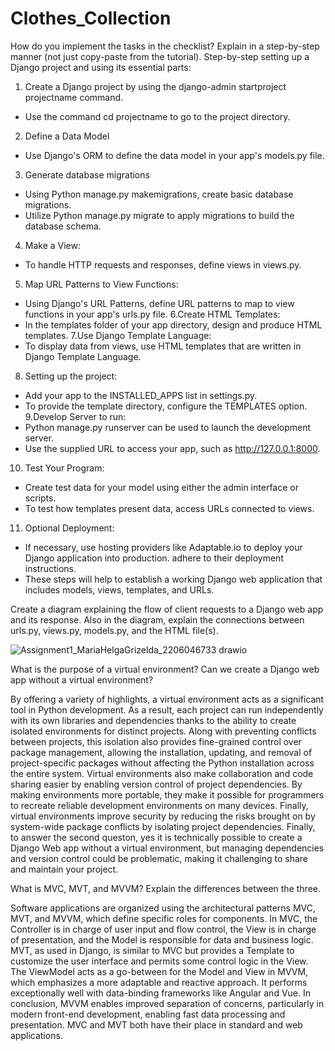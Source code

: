 # Clothes_Collection
How do you implement the tasks in the checklist? Explain in a step-by-step manner (not just copy-paste from the tutorial).
Step-by-step setting up a Django project and using its essential parts:

1. Create a Django project by using the django-admin startproject projectname command.
- Use the command cd projectname to go to the project directory.
2. Define a Data Model
- Use Django's ORM to define the data model in your app's models.py file.
3. Generate database migrations
- Using Python manage.py makemigrations, create basic database migrations.
- Utilize Python manage.py migrate to apply migrations to build the database schema.
4. Make a View:
- To handle HTTP requests and responses, define views in views.py.
5. Map URL Patterns to View Functions:
- Using Django's URL Patterns, define URL patterns to map to view functions in your app's urls.py file.
6.Create HTML Templates: 
- In the templates folder of your app directory, design and produce HTML templates.
7.Use Django Template Language:
- To display data from views, use HTML templates that are written in Django Template Language.
8. Setting up the project:
- Add your app to the INSTALLED_APPS list in settings.py.
- To provide the template directory, configure the TEMPLATES option.
9.Develop Server to run:
- Python manage.py runserver can be used to launch the development server.
- Use the supplied URL to access your app, such as http://127.0.0.1:8000.
10. Test Your Program:
- Create test data for your model using either the admin interface or scripts.
- To test how templates present data, access URLs connected to views.
11. Optional Deployment:
- If necessary, use hosting providers like Adaptable.io to deploy your Django application into production. adhere to their deployment instructions.
- These steps will help to establish a working Django web application that includes models, views, templates, and URLs.

Create a diagram explaining the flow of client requests to a Django web app and its response. Also in the diagram, explain the connections between urls.py, views.py, models.py, and the HTML file(s).


![Assignment1_MariaHelgaGrizelda_2206046733 drawio](https://github.com/MariaHelgaGriz/Clothes_Collection/assets/134635504/56558884-9004-4f57-a02f-f4d99883537e)

What is the purpose of a virtual environment? Can we create a Django web app without a virtual environment?


By offering a variety of highlights, a virtual environment acts as a significant tool in Python development. As a result, each project can run independently with its own libraries and dependencies thanks to the ability to create isolated environments for distinct projects. Along with preventing conflicts between projects, this isolation also provides fine-grained control over package management, allowing the installation, updating, and removal of project-specific packages without affecting the Python installation across the entire system. Virtual environments also make collaboration and code sharing easier by enabling version control of project dependencies. By making environments more portable, they make it possible for programmers to recreate reliable development environments on many devices. Finally, virtual environments improve security by reducing the risks brought on by system-wide package conflicts by isolating project dependencies.
Finally, to answer the second queston, yes it is technically possible to create a Django Web app without a virtual environment, but managing dependencies and version control could be problematic, making it challenging to share and maintain your project. 

What is MVC, MVT, and MVVM? Explain the differences between the three.


Software applications are organized using the architectural patterns MVC, MVT, and MVVM, which define specific roles for components. In MVC, the Controller is in charge of user input and flow control, the View is in charge of presentation, and the Model is responsible for data and business logic. MVT, as used in Django, is similar to MVC but provides a Template to customize the user interface and permits some control logic in the View. The ViewModel acts as a go-between for the Model and View in MVVM, which emphasizes a more adaptable and reactive approach. It performs exceptionally well with data-binding frameworks like Angular and Vue. In conclusion, MVVM enables improved separation of concerns, particularly in modern front-end development, enabling fast data processing and presentation. MVC and MVT both have their place in standard and web applications.

